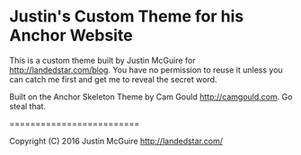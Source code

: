 Justin's Custom Theme for his Anchor Website
=====================

This is a custom theme built by Justin McGuire for <http://landedstar.com/blog>.
You have no permission to reuse it unless you can catch me first and get me to
reveal the secret word.

Built on the Anchor Skeleton Theme by Cam Gould <http://camgould.com>. Go steal
that.

=========================

Copyright (C) 2016 Justin McGuire <http://landedstar.com/>
